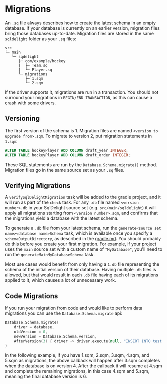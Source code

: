 # Migrations

An `.sq` file always describes how to create the latest schema in an empty database. If your database is currently on an earlier version, migration files bring those databases up-to-date. Migration files are stored in the same `sqldelight` folder as your `.sq` files:

```
src
└─ main
   └─ sqdelight
      ├─ com/example/hockey
      |  ├─ Team.sq
      |  └─ Player.sq
      └─ migrations
         ├─ 1.sqm
         └─ 2.sqm
```

If the driver supports it, migrations are run in a transaction. You should not surround your migrations in `BEGIN/END TRANSACTION`, as this can cause a crash with some drivers.

## Versioning

The first version of the schema is 1. Migration files are named `<version to upgrade from>.sqm`. To migrate to version 2, put migration statements in `1.sqm`:

```sql
ALTER TABLE hockeyPlayer ADD COLUMN draft_year INTEGER;
ALTER TABLE hockeyPlayer ADD COLUMN draft_order INTEGER;
```

These SQL statements are run by the `Database.Schema.migrate()` method. Migration files go in the same source set as your `.sq` files.

## Verifying Migrations

A `verifySqlDelightMigration` task will be added to the gradle project, and it will run as part of the `check` task. For any `.db` file named `<version number>.db` in your SqlDelight source set (e.g. `src/main/sqldelight`) it will apply all migrations starting from `<version number>.sqm`, and confirms that the migrations yield a database with the latest schema.

To generate a `.db` file from your latest schema, run the `generate<source set name><database name>Schema` task, which is available once you specify a `schemaOutputDirectory`, as described in the [gradle.md](gradle.md). You should probably do this before you create your first migration. For example, if your project uses the `main` source set with a custom name of `"MyDatabase"`, you'll need to run the `generateMainMyDatabaseSchema` task.

Most use cases would benefit from only having a `1.db` file representing the schema of the initial version of their database. Having multiple `.db` files is allowed, but that would result in each `.db` file having each of its migrations applied to it, which causes a lot of unnecessary work.

## Code Migrations

If you run your migration from code and would like to perform data migrations you can use the `Database.Schema.migrate` api:

```kotlin
Database.Schema.migrate(
    driver = database,
    oldVersion = 0,
    newVersion = Database.Schema.version,
    AfterVersion(3) { driver -> driver.execute(null, "INSERT INTO test (value) VALUES('hello')", 0) },
)
```

In the following example, if you have 1.sqm, 2.sqm, 3.sqm, 4.sqm, and 5.sqm as migrations, the above callback will happen after 3.sqm completes when the database is on version 4. After the callback it will resume at 4.sqm and complete the remaining migrations, in this case 4.sqm and 5.sqm, meaning the final database version is 6.
